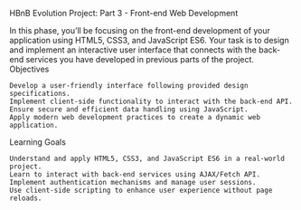HBnB Evolution Project: Part 3 - Front-end Web Development

In this phase, you’ll be focusing on the front-end development of your application using HTML5, CSS3, and JavaScript ES6. Your task is to design and implement an interactive user interface that connects with the back-end services you have developed in previous parts of the project.
Objectives

    Develop a user-friendly interface following provided design specifications.
    Implement client-side functionality to interact with the back-end API.
    Ensure secure and efficient data handling using JavaScript.
    Apply modern web development practices to create a dynamic web application.

Learning Goals

    Understand and apply HTML5, CSS3, and JavaScript ES6 in a real-world project.
    Learn to interact with back-end services using AJAX/Fetch API.
    Implement authentication mechanisms and manage user sessions.
    Use client-side scripting to enhance user experience without page reloads.

